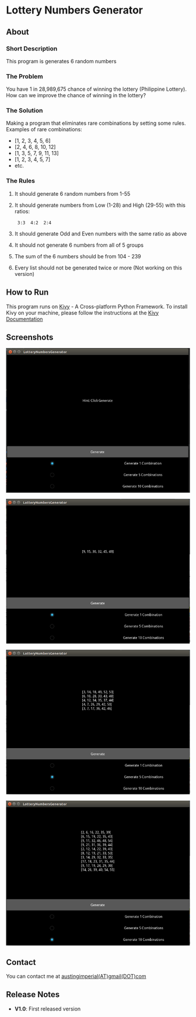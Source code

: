 # Lottery Numbers Generator

## About

### Short Description
This program is generates 6 random numbers

### The Problem
You have 1 in 28,989,675 chance of winning the lottery (Philippine Lottery). How can we improve the chance of winning in the lottery?

### The Solution
Making a program that eliminates rare combinations by setting some rules. Examples of rare combinations:

- [1, 2, 3, 4, 5, 6]
- [2, 4, 6, 8, 10, 12]
- [1, 3, 5, 7, 9, 11, 13]
- [1, 2, 3, 4, 5, 7]
- etc.

### The Rules
1. It should generate 6 random numbers from 1-55
2. It should generate numbers from Low (1-28) and High (29-55) with this ratios:

        3:3  4:2  2:4

3. It should generate Odd and Even numbers with the same ratio as above
4. It should not generate 6 numbers from all of 5 groups
5. The sum of the 6 numbers should be from 104 - 239
6. Every list should not be generated twice or more (Not working on this version)

## How to Run
This program runs on [Kivy](kivy.org) - A Cross-platform Python Framework. To install Kivy on your machine, please follow the instructions at the [Kivy Documentation](http://kivy.org/docs/gettingstarted/installation.html)

## Screenshots

![screenshot1](screenshots/1.png)

![screenshot2](screenshots/2.png)

![screenshot3](screenshots/3.png)

![screenshot4](screenshots/4.png)

## Contact

You can contact me at [austingimperial(AT)gmail(DOT)com](mailto:austingimperial@gmail.com)

## Release Notes

- **V1.0**: First released version